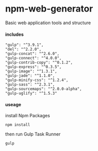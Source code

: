 # npm-web-generator
Basic web application tools and structure 

#### includes
    "gulp": "^3.9.1",
    "del": "^2.2.0",
    "gulp-concat": "^2.6.0",
    "gulp-connect": "^4.0.0",
    "gulp-contrib-copy": "^0.1.2",
    "gulp-express": "^0.3.5",
    "gulp-image": "^1.3.1",
    "gulp-jade": "^1.1.0",
    "gulp-minify-css": "^1.2.4",
    "gulp-sass": "^2.3.1",
    "gulp-sourcemaps": "^2.0.0-alpha",
    "gulp-uglify": "^1.5.3"


#### useage

install Npm Packages

`npm install`

then run Gulp Task Runner

`gulp`
